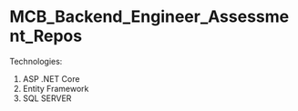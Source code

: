 # MCB_Backend_Engineer_Assessment_Repos
Technologies:
1. ASP .NET Core 
2. Entity Framework
3. SQL SERVER

